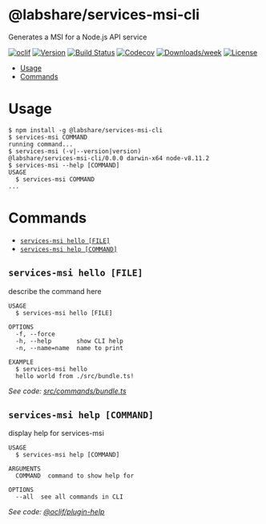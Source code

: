 @labshare/services-msi-cli
==========================

Generates a MSI for a Node.js API service

[![oclif](https://img.shields.io/badge/cli-oclif-brightgreen.svg)](https://oclif.io)
[![Version](https://img.shields.io/npm/v/@labshare/services-msi-cli.svg)](https://npmjs.org/package/@labshare/services-msi-cli)
[![Build Status](https://travis-ci.com/LabShare/services-msi-cli.svg?branch=master)](https://travis-ci.com/LabShare/services-msi-cli)
[![Codecov](https://codecov.io/gh/LabShare/services-msi-cli/branch/master/graph/badge.svg)](https://codecov.io/gh/LabShare/services-msi-cli)
[![Downloads/week](https://img.shields.io/npm/dw/@labshare/services-msi-cli.svg)](https://npmjs.org/package/@labshare/services-msi-cli)
[![License](https://img.shields.io/npm/l/@labshare/services-msi-cli.svg)](https://github.com/LabShare/services-msi-cli/blob/master/package.json)

<!-- toc -->
* [Usage](#usage)
* [Commands](#commands)
<!-- tocstop -->
# Usage
<!-- usage -->
```sh-session
$ npm install -g @labshare/services-msi-cli
$ services-msi COMMAND
running command...
$ services-msi (-v|--version|version)
@labshare/services-msi-cli/0.0.0 darwin-x64 node-v8.11.2
$ services-msi --help [COMMAND]
USAGE
  $ services-msi COMMAND
...
```
<!-- usagestop -->
# Commands
<!-- commands -->
* [`services-msi hello [FILE]`](#services-msi-hello-file)
* [`services-msi help [COMMAND]`](#services-msi-help-command)

## `services-msi hello [FILE]`

describe the command here

```
USAGE
  $ services-msi hello [FILE]

OPTIONS
  -f, --force
  -h, --help       show CLI help
  -n, --name=name  name to print

EXAMPLE
  $ services-msi hello
  hello world from ./src/bundle.ts!
```

_See code: [src/commands/bundle.ts](https://github.com/LabShare/services-msi-cli/blob/v0.0.0/src/commands/bundle.ts)_

## `services-msi help [COMMAND]`

display help for services-msi

```
USAGE
  $ services-msi help [COMMAND]

ARGUMENTS
  COMMAND  command to show help for

OPTIONS
  --all  see all commands in CLI
```

_See code: [@oclif/plugin-help](https://github.com/oclif/plugin-help/blob/v2.1.3/src/commands/help.ts)_
<!-- commandsstop -->

